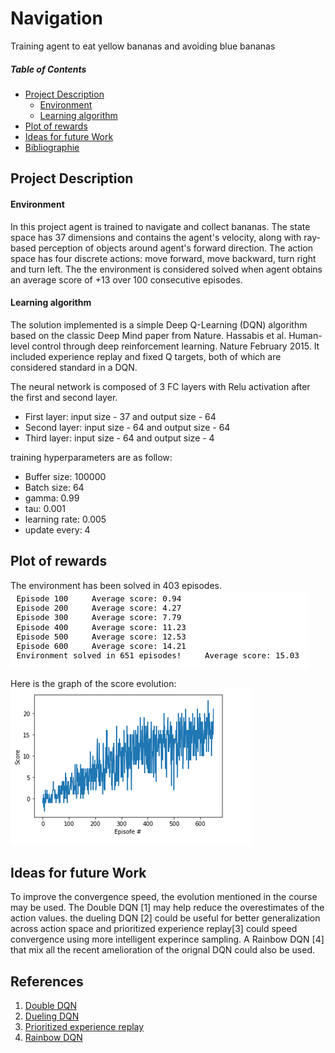 # Navigation 
Training agent to eat yellow bananas and avoiding blue bananas

##### Table of Contents 
- [Project Description](#project-description)
    - [Environment](#environment)
    - [Learning algorithm](#learning-algorithm)
- [Plot of rewards](#plot-of-rewards)
- [Ideas for future Work](#ideas-for-future-work)
- [Bibliographie](#bibliographie)

## Project Description
#### Environment
In this project agent is trained to navigate and collect bananas. The state space has 37 dimensions and contains the agent's velocity, along with ray-based perception of objects around agent's forward direction. The action space has four discrete actions: move forward, move backward, turn right and turn left. The the environment is considered solved when agent obtains an average score of +13 over 100 consecutive episodes.

#### Learning algorithm
The solution implemented is a simple Deep Q-Learning (DQN) algorithm based on the classic Deep Mind paper from Nature. Hassabis et al. Human-level control through deep reinforcement learning. Nature February 2015. It included experience replay and fixed Q targets, both of which are considered standard in a DQN.
 
 The neural network is composed of 3 FC layers with Relu activation after the first and second layer.
 - First layer: input size - 37 and output size - 64
 - Second layer: input size - 64 and output size - 64
 - Third layer: input size - 64 and output size - 4

training hyperparameters are as follow:
- Buffer size: 100000
- Batch size: 64
- gamma: 0.99
- tau: 0.001
- learning rate: 0.005
- update every: 4

## Plot of rewards
The environment has been solved in 403 episodes. <br>
![scores](./Media/scores.png)

Here is the graph of the score evolution: <br>
![graph](./Media/graph.png)


## Ideas for future Work
To improve the convergence speed, the evolution mentioned in the course may be used. The Double DQN [1] may help reduce the overestimates of the action values. the dueling DQN [2] could be useful for better generalization across action space and prioritized experience replay[3] could speed convergence using more intelligent experince sampling. A Rainbow DQN [4] that mix all the recent amelioration of the orignal DQN could also be used.

## References
1. [Double DQN](https://arxiv.org/abs/1509.06461)
2. [Dueling DQN](https://arxiv.org/abs/1511.06581)
3. [Prioritized experience replay](https://arxiv.org/abs/1511.05952)
4. [Rainbow DQN](https://arxiv.org/abs/1710.02298)
